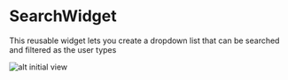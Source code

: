 # SearchWidget
This reusable widget lets you create a dropdown list that can be searched and filtered as the user types


![alt initial view]('./blob/master/initial.jpg')
